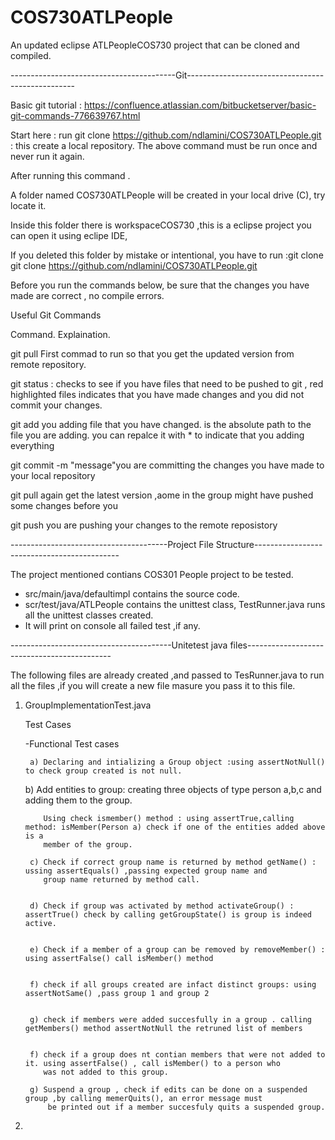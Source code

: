 # COS730ATLPeople
An updated eclipse ATLPeopleCOS730 project that can be cloned and compiled.

-----------------------------------------Git--------------------------------------------------

Basic git tutorial :
https://confluence.atlassian.com/bitbucketserver/basic-git-commands-776639767.html

Start here : 
run git clone https://github.com/ndlamini/COS730ATLPeople.git   : this create a local repository.
The above command must be run once and never run it again.

After running this command .

A folder named COS730ATLPeople  will be created in your local drive (C), try locate it.

Inside this folder there is workspaceCOS730 ,this is a eclipse project you can open it using eclipe IDE,

If you deleted this folder by mistake or intentional, you have to run :git clone git clone https://github.com/ndlamini/COS730ATLPeople.git

Before you run the commands below, be sure that the changes you have made are correct , no compile errors.

Useful Git Commands

Command.        	Explaination.

git pull                First commad to run so that you get the updated version from remote repository.
 
git status :    	checks to see if you have files that need to be pushed to git , red highlighted files indicates that you have 
                         made changes and you did not commit your changes.

git add <pathtofile>    you adding file that you have changed. <pathtofile> is the absolute path to the file you are adding. 
                         you can repalce it with * to indicate that you adding everything
 
git commit -m "message"you are committing the changes you have made to your local repository

git pull                again get the latest version ,aome in the group might have pushed some changes before you

git push  you are pushing your changes to the remote reposistory


---------------------------------------Project File Structure--------------------------------------------

The project mentioned contians COS301 People project to be tested.
 
  - src/main/java/defaultimpl contains the source code.
  - scr/test/java/ATLPeople contains the unittest class, TestRunner.java runs all the unittest classes created.
  - It will print on console all failed test ,if any.

----------------------------------------Unitetest java files--------------------------------------------

The following files are already created ,and passed to TesRunner.java to run all the files ,if you will create a new file masure you pass it to this file.

1. GroupImplementationTest.java

    Test Cases 

     -Functional Test cases

        a) Declaring and intializing a Group object :using assertNotNull() to check group created is not null.

	b) Add entities to group:  creating three objects of type person a,b,c and adding them to the group.

           Using check ismember() method : using assertTrue,calling method: isMember(Person a) check if one of the entities added above is a 
           member of the group. 
	
        c) Check if correct group name is returned by method getName() : ussing assertEquals() ,passing expected group name and 
           group name returned by method call.


        d) Check if group was activated by method activateGroup() : assertTrue() check by calling getGroupState() is group is indeed active.


        e) Check if a member of a group can be removed by removeMember() : using assertFalse() call isMember() method


        f) check if all groups created are infact distinct groups: using assertNotSame() ,pass group 1 and group 2

	
        g) check if members were added succesfully in a group . calling getMembers() method assertNotNull the retruned list of members

      
        f) check if a group does nt contian members that were not added to it. using assertFalse() , call isMember() to a person who 
           was not added to this group.

        g) Suspend a group , check if edits can be done on a suspended group ,by calling memerQuits(), an error message must 
            be printed out if a member succesfuly quits a suspended group.

 

   

          
	 
	
2.  




		                                             

